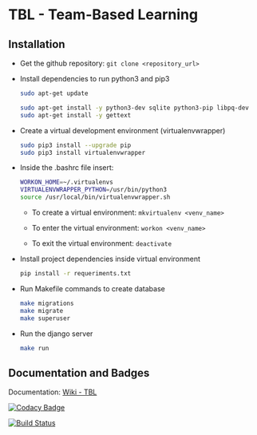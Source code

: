 # TBL - Team-Based Learning

## Installation

* Get the github repository: ```git clone <repository_url>```

* Install dependencies to run python3 and pip3

  ```sh
  sudo apt-get update
  
  sudo apt-get install -y python3-dev sqlite python3-pip libpq-dev
  sudo apt-get install -y gettext
  ```

* Create a virtual development environment (virtualenvwrapper)

  ```sh
  sudo pip3 install --upgrade pip
  sudo pip3 install virtualenvwrapper
  ```

* Inside the .bashrc file insert:

  ```sh
  WORKON_HOME=~/.virtualenvs
  VIRTUALENVWRAPPER_PYTHON=/usr/bin/python3
  source /usr/local/bin/virtualenvwrapper.sh
  ```

  - To create a virtual environment: ```mkvirtualenv <venv_name>```

  - To enter the virtual environment: ```workon <venv_name>```

  - To exit the virtual environment: ```deactivate```

* Install project dependencies inside virtual environment

  ```sh
  pip install -r requeriments.txt
  ```

* Run Makefile commands to create database

  ```sh
  make migrations
  make migrate
  make superuser
  ```

* Run the django server

  ```sh
  make run
  ```

## Documentation and Badges

Documentation: [Wiki - TBL](https://github.com/TeamBasedLearning/TBL/wiki)

[![Codacy Badge](https://api.codacy.com/project/badge/Grade/bcbcac621e1847e7af8e61bc202a03c6)](https://www.codacy.com/app/VictorArnaud/TBL?utm_source=github.com&amp;utm_medium=referral&amp;utm_content=TeamBasedLearning/TBL&amp;utm_campaign=Badge_Grade)

[![Build Status](https://travis-ci.org/VictorArnaud/TBL.svg?branch=master)](https://travis-ci.org/VictorArnaud/TBL)
